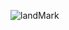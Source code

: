 

![landMark](https://user-images.githubusercontent.com/75534004/185399945-bd97b2a9-0d51-4ea5-b76e-fec5362f8473.gif)
